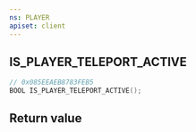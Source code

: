 ```yaml
---
ns: PLAYER
apiset: client
---
```

## IS_PLAYER_TELEPORT_ACTIVE

```c
// 0x085EEAEB8783FEB5
BOOL IS_PLAYER_TELEPORT_ACTIVE();
```



## Return value

